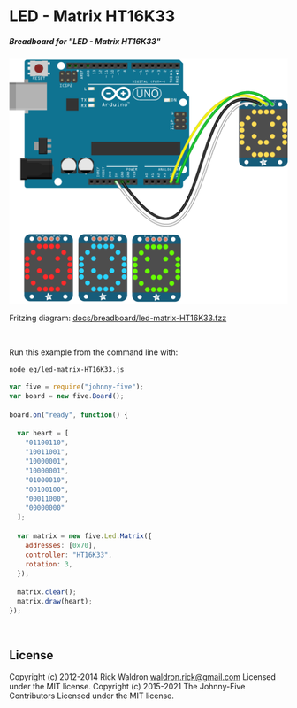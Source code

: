<!--remove-start-->

# LED - Matrix HT16K33

<!--remove-end-->






##### Breadboard for "LED - Matrix HT16K33"



![docs/breadboard/led-matrix-HT16K33.png](breadboard/led-matrix-HT16K33.png)<br>

Fritzing diagram: [docs/breadboard/led-matrix-HT16K33.fzz](breadboard/led-matrix-HT16K33.fzz)

&nbsp;




Run this example from the command line with:
```bash
node eg/led-matrix-HT16K33.js
```


```javascript
var five = require("johnny-five");
var board = new five.Board();

board.on("ready", function() {

  var heart = [
    "01100110",
    "10011001",
    "10000001",
    "10000001",
    "01000010",
    "00100100",
    "00011000",
    "00000000"
  ];

  var matrix = new five.Led.Matrix({
    addresses: [0x70],
    controller: "HT16K33",
    rotation: 3,
  });

  matrix.clear();
  matrix.draw(heart);
});

```








&nbsp;

<!--remove-start-->

## License
Copyright (c) 2012-2014 Rick Waldron <waldron.rick@gmail.com>
Licensed under the MIT license.
Copyright (c) 2015-2021 The Johnny-Five Contributors
Licensed under the MIT license.

<!--remove-end-->
